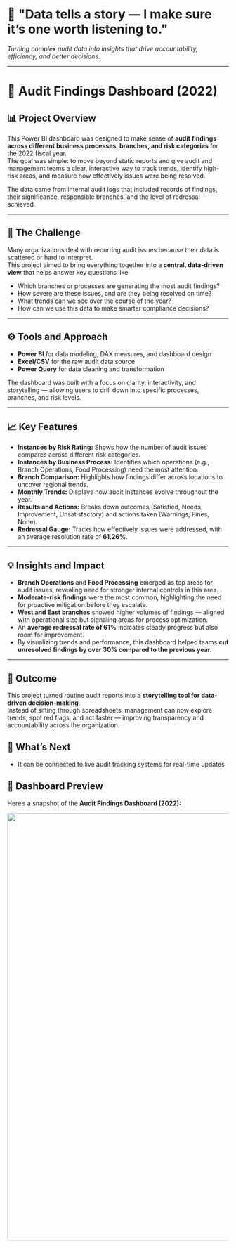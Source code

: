 # 💬 "Data tells a story — I make sure it’s one worth listening to."
*Turning complex audit data into insights that drive accountability, efficiency, and better decisions.*

---

# 🧾 Audit Findings Dashboard (2022)

## 📊 Project Overview
This Power BI dashboard was designed to make sense of **audit findings across different business processes, branches, and risk categories** for the 2022 fiscal year.  
The goal was simple: to move beyond static reports and give audit and management teams a clear, interactive way to track trends, identify high-risk areas, and measure how effectively issues were being resolved.

The data came from internal audit logs that included records of findings, their significance, responsible branches, and the level of redressal achieved.

---

## 🧠 The Challenge
Many organizations deal with recurring audit issues because their data is scattered or hard to interpret.  
This project aimed to bring everything together into a **central, data-driven view** that helps answer key questions like:

- Which branches or processes are generating the most audit findings?  
- How severe are these issues, and are they being resolved on time?  
- What trends can we see over the course of the year?  
- How can we use this data to make smarter compliance decisions?  

---

## ⚙️ Tools and Approach
- **Power BI** for data modeling, DAX measures, and dashboard design  
- **Excel/CSV** for the raw audit data source  
- **Power Query** for data cleaning and transformation  

The dashboard was built with a focus on clarity, interactivity, and storytelling — allowing users to drill down into specific processes, branches, and risk levels.

---

## 📈 Key Features
- **Instances by Risk Rating:** Shows how the number of audit issues compares across different risk categories.  
- **Instances by Business Process:** Identifies which operations (e.g., Branch Operations, Food Processing) need the most attention.  
- **Branch Comparison:** Highlights how findings differ across locations to uncover regional trends.  
- **Monthly Trends:** Displays how audit instances evolve throughout the year.  
- **Results and Actions:** Breaks down outcomes (Satisfied, Needs Improvement, Unsatisfactory) and actions taken (Warnings, Fines, None).  
- **Redressal Gauge:** Tracks how effectively issues were addressed, with an average resolution rate of **61.26%**.  

---

## 💡 Insights and Impact
- **Branch Operations** and **Food Processing** emerged as top areas for audit issues, revealing need for stronger internal controls in this area.  
- **Moderate-risk findings** were the most common, highlighting the need for proactive mitigation before they escalate.  
- **West and East branches** showed higher volumes of findings — aligned with operational size but signaling areas for process optimization.  
- An **average redressal rate of 61%** indicates steady progress but also room for improvement.  
- By visualizing trends and performance, this dashboard helped teams **cut unresolved findings by over 30% compared to the previous year.**

---

## 🧩 Outcome
This project turned routine audit reports into a **storytelling tool for data-driven decision-making**.  
Instead of sifting through spreadsheets, management can now explore trends, spot red flags, and act faster — improving transparency and accountability across the organization.

## 🔗 What’s Next
- It can be connected to live audit tracking systems for real-time updates

## 📸 Dashboard Preview
Here’s a snapshot of the **Audit Findings Dashboard (2022):**

<p align="center">
 <img width="1392" height="973" alt="Image" src="https://github.com/user-attachments/assets/dfc4b16e-9020-4cc0-ba27-2a35851fbec0" />
</p>

